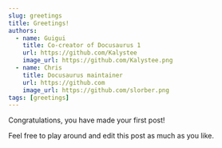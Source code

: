 ```yaml
---
slug: greetings
title: Greetings!
authors:
  - name: Guigui
    title: Co-creator of Docusaurus 1
    url: https://github.com/Kalystee
    image_url: https://github.com/Kalystee.png
  - name: Chris
    title: Docusaurus maintainer
    url: https://github.com
    image_url: https://github.com/slorber.png
tags: [greetings]
---
```


Congratulations, you have made your first post!

Feel free to play around and edit this post as much as you like.